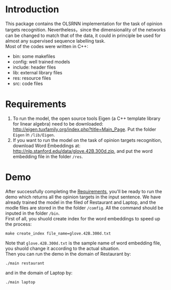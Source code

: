 # Introduction
This package contains the OLSRNN implementation for the task of opinion targets recognition. Nevertheless，since the dimensionality of the networks can be changed to match that of the data, it could in principle be used for almost any
supervised sequence labelling task.    
Most of the codes were written in C++:
- bin: some makefiles
- config: well trained models
- include: header files
- lib: external library files
- res: resource files
- src: code files

# Requirements
1. To run the model, the open source tools Eigen (a C++ template library for linear algebra) need to be downloaded: http://eigen.tuxfamily.org/index.php?title=Main_Page. Put the folder ```Eigen``` in ```/lib/Eigen```.   
2. If you want to run the model on the  task of opinion targets recognition, download Word Embeddings at: http://nlp.stanford.edu/data/glove.42B.300d.zip, and put the word embedding file in the folder ```/res```.   


# Demo
After successfully completing the [Requirements](#requirements), you'll be ready to run the demo which returns all the opinion targets in the input sentence. We have already trained the model in the filed of Restaurant and Laptop, and the modle files are stored in the the folder ```/comfig```. All the command should be inputed in the folder ```/bin```.    
First of all, you shuold create index for the word embeddings to speed up the process:      
```
make create_index file_name=glove.42B.300d.txt
```
Note that ```glove.42B.300d.txt``` is the sample name of word embedding file, you shuold change it according to the actual situation.    
Then you can run the demo in the domain of Restaurant by:  
```
./main restaurant
```  
and in the domain of Laptop by:
```
./main laptop
```  
